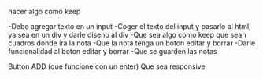 hacer algo como keep 

-Debo agregar texto en un input
-Coger el texto del input y pasarlo al html, ya sea en un div y darle diseno al div
-Que sea algo como keep que sean cuadros donde ira la nota
-Que la nota tenga un boton editar y borrar
-Darle funcionalidad al boton editar y borrar
-Que se guarden las notas

Button ADD (que funcione con un enter)
Que sea responsive